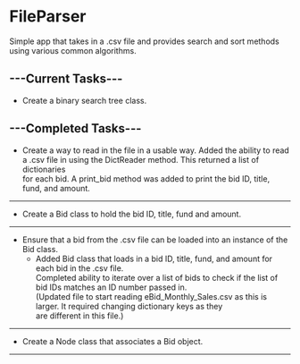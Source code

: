 # FileParser
Simple app that takes in a .csv file and provides search and sort methods using various common algorithms.

## ---Current Tasks---
* Create a binary search tree class.


## ---Completed Tasks---
* Create a way to read in the file in a usable way.
   Added the ability to read a .csv file in using the DictReader method. This returned a list of dictionaries   
   for each bid. A print_bid method was added to print the bid ID, title, fund, and amount.   
 
------------------ 
* Create a Bid class to hold the bid ID, title, fund and amount.

------------------
* Ensure that a bid from the .csv file can be loaded into an instance of the Bid class.
  * Added Bid class that loads in a bid ID, title, fund, and amount for each bid in the .csv file.   
    Completed ability to iterate over a list of bids to check if the list of bid IDs matches an ID number passed in.   
    (Updated file to start reading eBid_Monthly_Sales.csv as this is larger. It required changing dictionary keys as they   
    are different in this file.)   
   
------------------
* Create a Node class that associates a Bid object.

------------------
